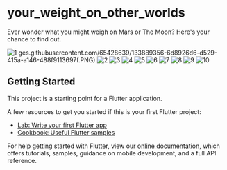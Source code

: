 # your_weight_on_other_worlds

Ever wonder what you might weigh on Mars or The Moon? Here's your chance to find out.

![1](https://user-images.githubusercontent.com/65428639/133889376-fc76ced7-b054-4ec3-a634-8e4be1d0b26f.PNG)
ges.githubusercontent.com/65428639/133889356-6d8926d6-d529-415a-a146-488f9113697f.PNG)
![2](https://user-images.githubusercontent.com/65428639/133889307-8b25b16d-67b7-441d-a7e5-7d097c0f39d5.PNG)
![3](https://user-images.githubusercontent.com/65428639/133889309-5a18c81f-67c1-429e-bbbe-3b7cfc9c166c.PNG)
![4](https://user-images.githubusercontent.com/65428639/133889312-83691449-aab5-4660-8a12-0d70c0c5d1ba.PNG)
![5](https://user-images.githubusercontent.com/65428639/133889313-831e0dcb-2275-4909-b7f8-3392e5234c3f.PNG)
![6](https://user-images.githubusercontent.com/65428639/133889319-2a91c0cf-c6c0-40c9-86ca-191adf5fe0e1.PNG)
![7](https://user-images.githubusercontent.com/65428639/133889322-cdc8fad9-96b7-4ed6-9792-036c4489b896.PNG)
![8](https://user-images.githubusercontent.com/65428639/133889325-e6884670-09b7-4f1f-a330-221973b6353c.PNG)
![9](https://user-images.githubusercontent.com/65428639/133889327-bbf66c65-b772-4532-adf5-583724553a25.PNG)
![10](https://user-images.githubusercontent.com/65428639/133889328-baa33113-f5c8-4ad9-99da-8bdaecdc37dd.PNG)


## Getting Started

This project is a starting point for a Flutter application.

A few resources to get you started if this is your first Flutter project:

- [Lab: Write your first Flutter app](https://flutter.dev/docs/get-started/codelab)
- [Cookbook: Useful Flutter samples](https://flutter.dev/docs/cookbook)

For help getting started with Flutter, view our
[online documentation](https://flutter.dev/docs), which offers tutorials,
samples, guidance on mobile development, and a full API reference.
